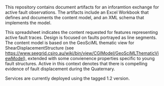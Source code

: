 This repository contains document artifacts for an inforamtion exchange for active fault observations. The artifacts include an Excel Workbook that defines and documents the content model, and an XML schema that implements the model.

This spreadsheet indicates the content requested for features representing active fault traces.  Design is focused on faults portrayed as line segments.  The content model is based on the GeoSciML thematic view for ShearDisplacementStructure (see https://www.seegrid.csiro.au/wiki/bin/view/CGIModel/GeoSciMLThematicViewModel), extended with some convienence properties specific to young fault structures. Active in this context denotes that there is compelling evidence of fault displacement during the Quaternary.

Services are currently deployed using the tagged 1.2 version.